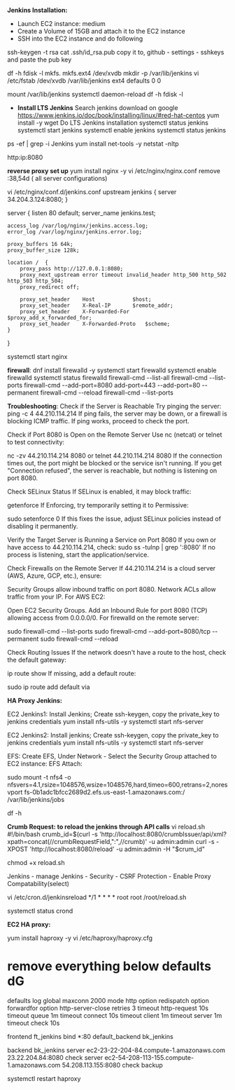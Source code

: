 **Jenkins Installation:**
- Launch EC2 instance: medium
- Create a Volume of 15GB and attach it to the EC2 instance
- SSH into the EC2 instance and do following

ssh-keygen -t rsa 
cat .ssh/id_rsa.pub
copy it to, github - settings - sshkeys and paste the pub key



df -h
fdisk -l
mkfs.
mkfs.ext4 /dev/xvdb 
mkdir -p /var/lib/jenkins
vi /etc/fstab 
/dev/xvdb /var/lib/jenkins ext4 defaults 0 0

mount /var/lib/jenkins
systemctl daemon-reload
df -h
fdisk -l 

- **Install LTS Jenkins** 
Search jenkins download on google
https://www.jenkins.io/doc/book/installing/linux/#red-hat-centos
yum install -y wget
Do LTS Jenkins installation 
systemctl status jenkins
systemctl start jenkins
systemctl enable jenkins
systemctl status jenkins


ps -ef | grep -i Jenkins
yum install net-tools -y 
netstat -nltp 

http:ip:8080

**reverse proxy set up**
yum install nginx -y
vi /etc/nginx/nginx.conf
remove :38,54d ( all server configurations)

vi /etc/nginx/conf.d/jenkins.conf
upstream jenkins {
	server 34.204.3.124:8080;
}

server {
	listen 80 default;
	server_name jenkins.test;

	access_log /var/log/nginx/jenkins.access.log;
	error_log /var/log/nginx/jenkins.error.log;

	proxy_buffers 16 64k;
	proxy_buffer_size 128k;

	location /  {
		proxy_pass http://127.0.0.1:8080;
		proxy_next_upstream error timeout invalid_header http_500 http_502 http_503 http_504;
		proxy_redirect off;

		proxy_set_header	Host 			$host;
		proxy_set_header	X-Real-IP 		$remote_addr;
		proxy_set_header	X-Forwarded-For   	$proxy_add_x_forwarded_for;
		proxy_set_header 	X-Forwarded-Proto	$scheme;
	}

}


systemctl start nginx




**firewall**: 
dnf install firewalld -y
systemctl start firewalld
systemctl enable firewalld
systemctl status firewalld
firewall-cmd --list-all
firewall-cmd --list-ports
firewall-cmd --add-port=8080 add-port=443 --add-port=80 --permanent
firewall-cmd --reload
firewall-cmd --list-ports


**Troubleshooting**: 
Check if the Server is Reachable
Try pinging the server:
ping -c 4 44.210.114.214
If ping fails, the server may be down, or a firewall is blocking ICMP traffic.
If ping works, proceed to check the port.

Check if Port 8080 is Open on the Remote Server
Use nc (netcat) or telnet to test connectivity:


nc -zv 44.210.114.214 8080
or
telnet 44.210.114.214 8080
If the connection times out, the port might be blocked or the service isn't running.
If you get "Connection refused", the server is reachable, but nothing is listening on port 8080.

Check SELinux Status
If SELinux is enabled, it may block traffic:

getenforce
If Enforcing, try temporarily setting it to Permissive:


sudo setenforce 0
If this fixes the issue, adjust SELinux policies instead of disabling it permanently.

Verify the Target Server is Running a Service on Port 8080
If you own or have access to 44.210.114.214, check:
sudo ss -tulnp | grep ':8080'
If no process is listening, start the application/service.

Check Firewalls on the Remote Server
If 44.210.114.214 is a cloud server (AWS, Azure, GCP, etc.), ensure:

Security Groups allow inbound traffic on port 8080.
Network ACLs allow traffic from your IP.
For AWS EC2:

Open EC2 Security Groups.
Add an Inbound Rule for port 8080 (TCP) allowing access from 0.0.0.0/0.
For firewalld on the remote server:

sudo firewall-cmd --list-ports
sudo firewall-cmd --add-port=8080/tcp --permanent
sudo firewall-cmd --reload

Check Routing Issues
If the network doesn't have a route to the host, check the default gateway:


ip route show
If missing, add a default route:

sudo ip route add default via <gateway-ip>



**HA Proxy Jenkins:** 

EC2 Jenkins1: Install Jenkins; Create ssh-keygen, copy the private_key to jenkins credentials
yum install nfs-utils -y
systemctl start nfs-server

EC2 Jenkins2: Install jenkins; Create ssh-keygen, copy the private_key to jenkins credentials
yum install nfs-utils -y
systemctl start nfs-server

EFS: Create EFS, Under Network - Select the Security Group attached to EC2 instance: 
EFS Attach: 

sudo mount -t nfs4 -o nfsvers=4.1,rsize=1048576,wsize=1048576,hard,timeo=600,retrans=2,noresvport fs-0b1adc1bfcc2689d2.efs.us-east-1.amazonaws.com:/ /var/lib/jenkins/jobs

df -h

**Crumb Request: to reload the jenkins through API calls**
vi reload.sh
#!/bin/bash
crumb_id=$(curl -s 'http://localhost:8080/crumbIssuer/api/xml?xpath=concat(//crumbRequestField,":",//crumb)' -u admin:admin
curl -s -XPOST 'http://localhost:8080/reload' -u admin:admin -H "$crum_id"

chmod +x reload.sh

Jenkins - manage Jenkins - Security - CSRF Protection - Enable Proxy Compatability(select)

vi /etc/cron.d/jenkinsreload
*/1 * * * * root root /root/reload.sh

systemctl status crond

**EC2 HA proxy:** 

yum install haproxy -y
vi /etc/haproxy/haproxy.cfg
# remove everything below defaults dG
defaults
  log global
  maxconn 2000
  mode http
  option redispatch
  option forwardfor
  option http-server-close
  retries 3
  timeout http-request 10s
  timeout queue 1m
  timeout connect 10s
  timeout client 1m
  timeout server 1m
  timeout check 10s

frontend ft_jenkins
  bind *:80
  default_backend bk_jenkins
 

backend bk_jenkins
  server  ec2-23-22-204-84.compute-1.amazonaws.com 23.22.204.84:8080 check
  server  ec2-54-208-113-155.compute-1.amazonaws.com 54.208.113.155:8080 check backup


systemctl restart haproxy 
